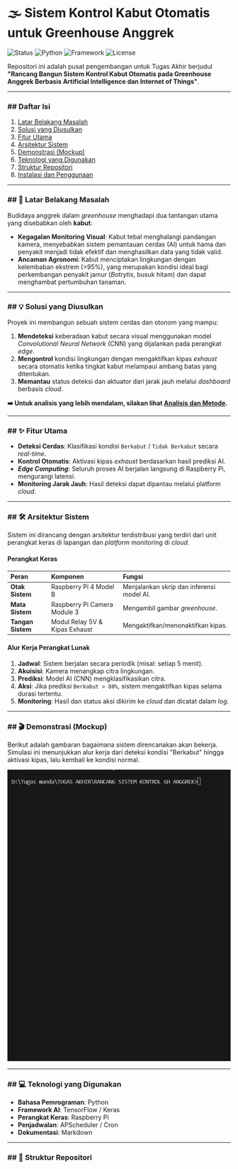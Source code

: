 # 🌫️ Sistem Kontrol Kabut Otomatis untuk Greenhouse Anggrek

![Status](https://img.shields.io/badge/Status-Tahap%20Perancangan-blue.svg)
![Python](https://img.shields.io/badge/Python-3.9%2B-blue.svg)
![Framework](https://img.shields.io/badge/Framework-TensorFlow-orange.svg)
![License](https://img.shields.io/badge/License-MIT-green.svg)

Repositori ini adalah pusat pengembangan untuk Tugas Akhir berjudul **"Rancang Bangun Sistem Kontrol Kabut Otomatis pada Greenhouse Anggrek Berbasis Artificial Intelligence dan Internet of Things"**.

---

### ## Daftar Isi

1.  [Latar Belakang Masalah](#-latar-belakang-masalah)
2.  [Solusi yang Diusulkan](#-solusi-yang-diusulkan)
3.  [Fitur Utama](#-fitur-utama)
4.  [Arsitektur Sistem](#️-arsitektur-sistem)
5.  [Demonstrasi (Mockup)](#-demonstrasi-mockup)
6.  [Teknologi yang Digunakan](#-teknologi-yang-digunakan)
7.  [Struktur Repositori](#-struktur-repositori)
8.  [Instalasi dan Penggunaan](#-instalasi-dan-penggunaan)

---

### ## 📜 Latar Belakang Masalah

Budidaya anggrek dalam _greenhouse_ menghadapi dua tantangan utama yang disebabkan oleh **kabut**:

- **Kegagalan Monitoring Visual**: Kabut tebal menghalangi pandangan kamera, menyebabkan sistem pemantauan cerdas (AI) untuk hama dan penyakit menjadi tidak efektif dan menghasilkan data yang tidak valid.
- **Ancaman Agronomi**: Kabut menciptakan lingkungan dengan kelembaban ekstrem (>95%), yang merupakan kondisi ideal bagi perkembangan penyakit jamur (_Botrytis_, busuk hitam) dan dapat menghambat pertumbuhan tanaman.

---

### ## 💡 Solusi yang Diusulkan

Proyek ini membangun sebuah sistem cerdas dan otonom yang mampu:

1.  **Mendeteksi** keberadaan kabut secara visual menggunakan model _Convolutional Neural Network_ (CNN) yang dijalankan pada perangkat _edge_.
2.  **Mengontrol** kondisi lingkungan dengan mengaktifkan kipas _exhaust_ secara otomatis ketika tingkat kabut melampaui ambang batas yang ditentukan.
3.  **Memantau** status deteksi dan aktuator dari jarak jauh melalui _dashboard_ berbasis _cloud_.

**➡️ Untuk analisis yang lebih mendalam, silakan lihat [Analisis dan Metode](docs/analisis_dan_metode.md).**

---

### ## ✨ Fitur Utama

- **Deteksi Cerdas**: Klasifikasi kondisi `Berkabut` / `Tidak Berkabut` secara _real-time_.
- **Kontrol Otomatis**: Aktivasi kipas _exhaust_ berdasarkan hasil prediksi AI.
- **_Edge Computing_**: Seluruh proses AI berjalan langsung di Raspberry Pi, mengurangi latensi.
- **Monitoring Jarak Jauh**: Hasil deteksi dapat dipantau melalui platform _cloud_.

---

### ## 🛠️ Arsitektur Sistem

Sistem ini dirancang dengan arsitektur terdistribusi yang terdiri dari unit perangkat keras di lapangan dan _platform_ monitoring di _cloud_.

#### **Perangkat Keras**

| Peran             | Komponen                       | Fungsi                                    |
| :---------------- | :----------------------------- | :---------------------------------------- |
| **Otak Sistem**   | Raspberry Pi 4 Model B         | Menjalankan skrip dan inferensi model AI. |
| **Mata Sistem**   | Raspberry Pi Camera Module 3   | Mengambil gambar _greenhouse_.            |
| **Tangan Sistem** | Modul Relay 5V & Kipas Exhaust | Mengaktifkan/menonaktifkan kipas.         |

#### **Alur Kerja Perangkat Lunak**

1.  **Jadwal**: Sistem berjalan secara periodik (misal: setiap 5 menit).
2.  **Akuisisi**: Kamera menangkap citra lingkungan.
3.  **Prediksi**: Model AI (CNN) mengklasifikasikan citra.
4.  **Aksi**: Jika prediksi `Berkabut > 80%`, sistem mengaktifkan kipas selama durasi tertentu.
5.  **Monitoring**: Hasil dan status aksi dikirim ke _cloud_ dan dicatat dalam _log_.

---

### ## 🎬 Demonstrasi (Mockup)

Berikut adalah gambaran bagaimana sistem direncanakan akan bekerja. Simulasi ini menunjukkan alur kerja dari deteksi kondisi "Berkabut" hingga aktivasi kipas, lalu kembali ke kondisi normal.

![Simulasi Deteksi Kabut](assets/simulasi_mockup.gif)

---

### ## 💻 Teknologi yang Digunakan

- **Bahasa Pemrograman**: Python
- **Framework AI**: TensorFlow / Keras
- **Perangkat Keras**: Raspberry Pi
- **Penjadwalan**: APScheduler / Cron
- **Dokumentasi**: Markdown

---

### ## 📂 Struktur Repositori
